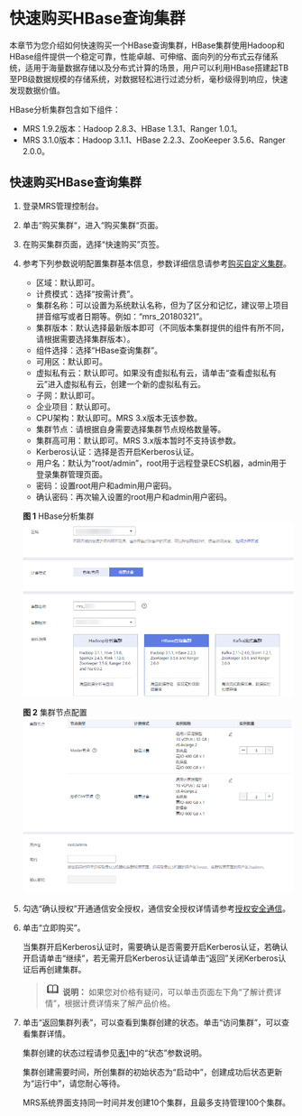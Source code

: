 # 快速购买HBase查询集群<a name="mrs_01_0496"></a>

本章节为您介绍如何快速购买一个HBase查询集群，HBase集群使用Hadoop和HBase组件提供一个稳定可靠，性能卓越、可伸缩、面向列的分布式云存储系统，适用于海量数据存储以及分布式计算的场景，用户可以利用HBase搭建起TB至PB级数据规模的存储系统，对数据轻松进行过滤分析，毫秒级得到响应，快速发现数据价值。

HBase分析集群包含如下组件：

-   MRS 1.9.2版本：Hadoop 2.8.3、HBase 1.3.1、Ranger 1.0.1。
-   MRS 3.1.0版本：Hadoop 3.1.1、HBase 2.2.3、ZooKeeper 3.5.6、Ranger 2.0.0。

## 快速购买HBase查询集群<a name="section1473417522031"></a>

1.  登录MRS管理控制台。
2.  单击“购买集群“，进入“购买集群“页面。
3.  在购买集群页面，选择“快速购买”页签。
4.  参考下列参数说明配置集群基本信息，参数详细信息请参考[购买自定义集群](购买自定义集群.md)。

    -   区域：默认即可。
    -   计费模式：选择“按需计费”。
    -   集群名称：可以设置为系统默认名称，但为了区分和记忆，建议带上项目拼音缩写或者日期等。例如：“mrs\_20180321”。
    -   集群版本：默认选择最新版本即可（不同版本集群提供的组件有所不同，请根据需要选择集群版本）。
    -   组件选择：选择“HBase查询集群”。
    -   可用区：默认即可。
    -   虚拟私有云：默认即可。如果没有虚拟私有云，请单击“查看虚拟私有云”进入虚拟私有云，创建一个新的虚拟私有云。
    -   子网：默认即可。
    -   企业项目：默认即可。
    -   CPU架构：默认即可。MRS 3.x版本无该参数。
    -   集群节点：请根据自身需要选择集群节点规格数量等。
    -   集群高可用：默认即可。MRS 3.x版本暂时不支持该参数。
    -   Kerberos认证：选择是否开启Kerberos认证。
    -   用户名：默认为“root/admin”，root用于远程登录ECS机器，admin用于登录集群管理页面。
    -   密码：设置root用户和admin用户密码。
    -   确认密码：再次输入设置的root用户和admin用户密码。

    **图 1**  HBase分析集群<a name="fig56051118268"></a>  
    ![](figures/HBase分析集群.png "HBase分析集群")

    **图 2**  集群节点配置<a name="fig02373416285"></a>  
    ![](figures/集群节点配置-0.png "集群节点配置-0")

5.  勾选“确认授权”开通通信安全授权，通信安全授权详情请参考[授权安全通信](授权安全通信.md)。
6.  单击“立即购买”。

    当集群开启Kerberos认证时，需要确认是否需要开启Kerberos认证，若确认开启请单击“继续”，若无需开启Kerberos认证请单击“返回”关闭Kerberos认证后再创建集群。

    >![](public_sys-resources/icon-note.gif) **说明：** 
    >如果您对价格有疑问，可以单击页面左下角“了解计费详情”，根据计费详情来了解产品价格。

7.  单击“返回集群列表”，可以查看到集群创建的状态。单击“访问集群”，可以查看集群详情。

    集群创建的状态过程请参见[表1](查看集群状态.md#table3950169215120)中的“状态”参数说明。

    集群创建需要时间，所创集群的初始状态为“启动中”，创建成功后状态更新为“运行中”，请您耐心等待。

    MRS系统界面支持同一时间并发创建10个集群，且最多支持管理100个集群。


